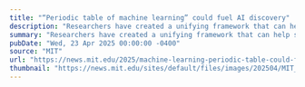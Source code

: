 ```yaml
---
title: "“Periodic table of machine learning” could fuel AI discovery"
description: "Researchers have created a unifying framework that can help scientists combine existing ideas to improve AI models or create new ones."
summary: "Researchers have created a unifying framework that can help scientists combine existing ideas to improve AI models or create new ones."
pubDate: "Wed, 23 Apr 2025 00:00:00 -0400"
source: "MIT"
url: "https://news.mit.edu/2025/machine-learning-periodic-table-could-fuel-ai-discovery-0423"
thumbnail: "https://news.mit.edu/sites/default/files/images/202504/MIT_Periodic-Algorithm-01-PRESS.jpg"
---
```


